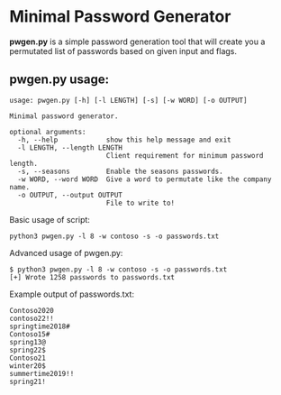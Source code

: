 # Minimal Password Generator
<b>pwgen.py</b> is a simple password generation tool that will create you a permutated list of passwords based on given input and flags.

## pwgen.py usage:
```
usage: pwgen.py [-h] [-l LENGTH] [-s] [-w WORD] [-o OUTPUT]

Minimal password generator.

optional arguments:
  -h, --help            show this help message and exit
  -l LENGTH, --length LENGTH
                        Client requirement for minimum password length.
  -s, --seasons         Enable the seasons passwords.
  -w WORD, --word WORD  Give a word to permutate like the company name.
  -o OUTPUT, --output OUTPUT
                        File to write to!
```
   Basic usage of script:
   
    python3 pwgen.py -l 8 -w contoso -s -o passwords.txt
    

   Advanced usage of pwgen.py:
   
    $ python3 pwgen.py -l 8 -w contoso -s -o passwords.txt
    [+] Wrote 1258 passwords to passwords.txt
    
   Example output of passwords.txt:
   
    Contoso2020
    contoso22!!
    springtime2018#
    Contoso15#
    spring13@
    spring22$
    Contoso21
    winter20$
    summertime2019!!
    spring21!
